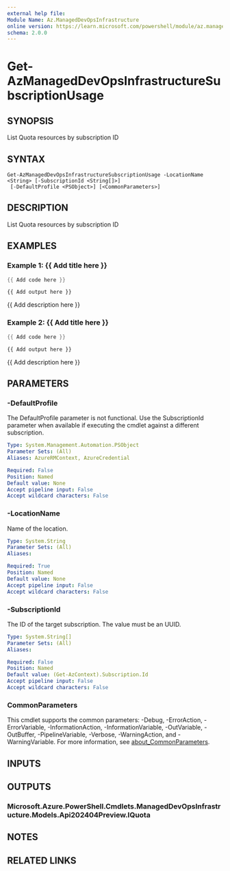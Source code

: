 ```yaml
---
external help file:
Module Name: Az.ManagedDevOpsInfrastructure
online version: https://learn.microsoft.com/powershell/module/az.manageddevopsinfrastructure/get-azmanageddevopsinfrastructuresubscriptionusage
schema: 2.0.0
---
```


# Get-AzManagedDevOpsInfrastructureSubscriptionUsage

## SYNOPSIS
List Quota resources by subscription ID

## SYNTAX

```
Get-AzManagedDevOpsInfrastructureSubscriptionUsage -LocationName <String> [-SubscriptionId <String[]>]
 [-DefaultProfile <PSObject>] [<CommonParameters>]
```

## DESCRIPTION
List Quota resources by subscription ID

## EXAMPLES

### Example 1: {{ Add title here }}
```powershell
{{ Add code here }}
```

```output
{{ Add output here }}
```

{{ Add description here }}

### Example 2: {{ Add title here }}
```powershell
{{ Add code here }}
```

```output
{{ Add output here }}
```

{{ Add description here }}

## PARAMETERS

### -DefaultProfile
The DefaultProfile parameter is not functional.
Use the SubscriptionId parameter when available if executing the cmdlet against a different subscription.

```yaml
Type: System.Management.Automation.PSObject
Parameter Sets: (All)
Aliases: AzureRMContext, AzureCredential

Required: False
Position: Named
Default value: None
Accept pipeline input: False
Accept wildcard characters: False
```

### -LocationName
Name of the location.

```yaml
Type: System.String
Parameter Sets: (All)
Aliases:

Required: True
Position: Named
Default value: None
Accept pipeline input: False
Accept wildcard characters: False
```

### -SubscriptionId
The ID of the target subscription.
The value must be an UUID.

```yaml
Type: System.String[]
Parameter Sets: (All)
Aliases:

Required: False
Position: Named
Default value: (Get-AzContext).Subscription.Id
Accept pipeline input: False
Accept wildcard characters: False
```

### CommonParameters
This cmdlet supports the common parameters: -Debug, -ErrorAction, -ErrorVariable, -InformationAction, -InformationVariable, -OutVariable, -OutBuffer, -PipelineVariable, -Verbose, -WarningAction, and -WarningVariable. For more information, see [about_CommonParameters](http://go.microsoft.com/fwlink/?LinkID=113216).

## INPUTS

## OUTPUTS

### Microsoft.Azure.PowerShell.Cmdlets.ManagedDevOpsInfrastructure.Models.Api202404Preview.IQuota

## NOTES

## RELATED LINKS

